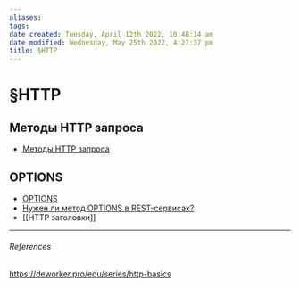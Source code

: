 ```yaml
---
aliases: 
tags: 
date created: Tuesday, April 12th 2022, 10:48:14 am
date modified: Wednesday, May 25th 2022, 4:27:37 pm
title: §HTTP
---
```


# §HTTP

## Методы HTTP запроса

- [Методы HTTP запроса](https://developer.mozilla.org/ru/docs/Web/HTTP/Methods)

## OPTIONS

- [OPTIONS](https://developer.mozilla.org/ru/docs/Web/HTTP/Methods/OPTIONS)
- [Нужен ли метод OPTIONS в REST-сервисах?](https://habr.com/ru/post/342432/)
- [[HTTP заголовки]]
---

###### References

https://deworker.pro/edu/series/http-basics
